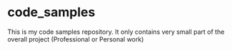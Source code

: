 # code_samples
This is my code samples repository. It only contains very small part of the overall project (Professional or Personal work)
